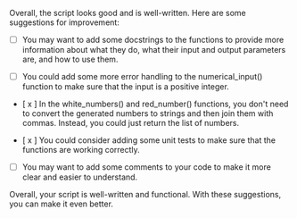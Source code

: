Overall, the script looks good and is well-written. Here are some suggestions for improvement:

- [ ] You may want to add some docstrings to the functions to provide more information about what they do, what their input and output parameters are, and how to use them.

- [ ] You could add some more error handling to the numerical_input() function to make sure that the input is a positive integer.

- [ x ] In the white_numbers() and red_number() functions, you don't need to convert the generated numbers to strings and then join them with commas. Instead, you could just return the list of numbers.

- [ x ] You could consider adding some unit tests to make sure that the functions are working correctly.

- [ ] You may want to add some comments to your code to make it more clear and easier to understand.

Overall, your script is well-written and functional. With these suggestions, you can make it even better.

